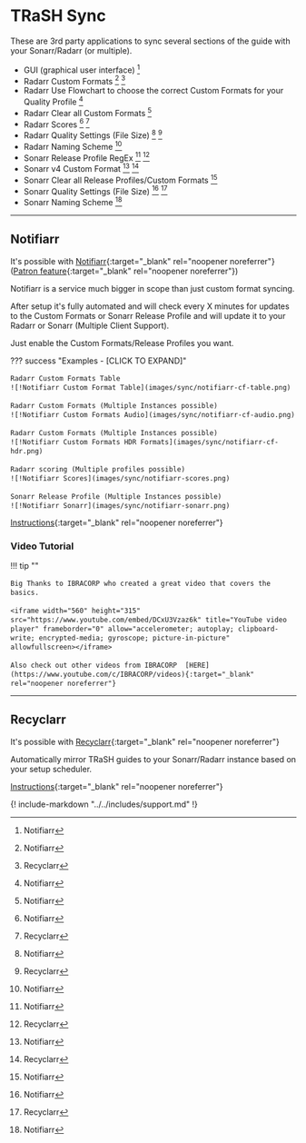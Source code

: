 # TRaSH Sync

These are 3rd party applications to sync several sections of the guide with your Sonarr/Radarr (or multiple).

- GUI (graphical user interface) [^1]
- Radarr Custom Formats [^1] [^2]
- Radarr Use Flowchart to choose the correct Custom Formats for your Quality Profile [^1]
- Radarr Clear all Custom Formats [^1]
- Radarr Scores [^1] [^2]
- Radarr Quality Settings (File Size) [^1] [^2]
- Radarr Naming Scheme [^1]
- Sonarr Release Profile RegEx [^1] [^2]
- Sonarr v4 Custom Format [^1] [^2]
- Sonarr Clear all Release Profiles/Custom Formats [^1]
- Sonarr Quality Settings (File Size) [^1] [^2]
- Sonarr Naming Scheme [^1]

------

## Notifiarr

It's possible with [Notifiarr](https://notifiarr.com){:target="_blank" rel="noopener noreferrer"} ([Patron feature](https://notifiarr.wiki/FAQ#patron){:target="_blank" rel="noopener noreferrer"})

Notifiarr is a service much bigger in scope than just custom format syncing.

After setup it's fully automated and will check every X minutes for updates to the Custom Formats or Sonarr Release Profile and will update it to your Radarr or Sonarr (Multiple Client Support).

Just enable the Custom Formats/Release Profiles you want.

??? success "Examples - [CLICK TO EXPAND]"

    Radarr Custom Formats Table
    ![!Notifiarr Custom Format Table](images/sync/notifiarr-cf-table.png)

    Radarr Custom Formats (Multiple Instances possible)
    ![!Notifiarr Custom Formats Audio](images/sync/notifiarr-cf-audio.png)

    Radarr Custom Formats (Multiple Instances possible)
    ![!Notifiarr Custom Formats HDR Formats](images/sync/notifiarr-cf-hdr.png)

    Radarr scoring (Multiple profiles possible)
    ![!Notifiarr Scores](images/sync/notifiarr-scores.png)

    Sonarr Release Profile (Multiple Instances possible)
    ![!Notifiarr Sonarr](images/sync/notifiarr-sonarr.png)

[Instructions](https://notifiarr.wiki/en/Website/Integrations/Trash){:target="_blank" rel="noopener noreferrer"}

### Video Tutorial

!!! tip ""

    Big Thanks to IBRACORP who created a great video that covers the basics.

    <iframe width="560" height="315" src="https://www.youtube.com/embed/DCxU3Vzaz6k" title="YouTube video player" frameborder="0" allow="accelerometer; autoplay; clipboard-write; encrypted-media; gyroscope; picture-in-picture" allowfullscreen></iframe>

    Also check out other videos from IBRACORP  [HERE](https://www.youtube.com/c/IBRACORP/videos){:target="_blank" rel="noopener noreferrer"}

------

## Recyclarr

It's possible with [Recyclarr](https://github.com/rcdailey/recyclarr){:target="_blank" rel="noopener noreferrer"}

Automatically mirror TRaSH guides to your Sonarr/Radarr instance based on your setup scheduler.

[Instructions](https://github.com/rcdailey/recyclarr#getting-started){:target="_blank" rel="noopener noreferrer"}

{! include-markdown "../../includes/support.md" !}
<!-- --8<-- "includes/support.md" -->

[^1]:
    Notifiarr

[^2]:
    Recyclarr

